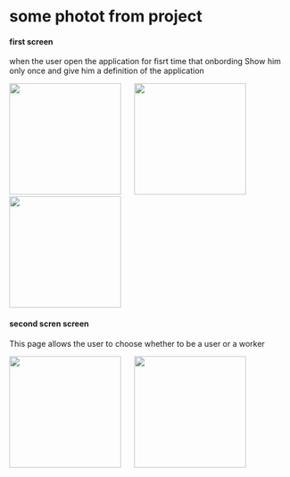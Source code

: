 # some photot from project

#### first screen
when the user open the application for fisrt time that onbording Show him only once and give him a definition of the application
<div>
<img src="https://user-images.githubusercontent.com/84055555/221892376-6e5dbefe-b802-4216-8b2b-fb8a942264dc.jpeg" width= 200>
&nbsp;&nbsp;&nbsp;&nbsp;
<img src="https://user-images.githubusercontent.com/84055555/221892617-dd45659b-d7f9-407d-80c3-5f55b6c1ea74.jpeg" width= 200>
&nbsp;&nbsp;&nbsp;&nbsp;
<img src="https://user-images.githubusercontent.com/84055555/221893050-3bfef1cb-0cd3-4c84-961b-b3e74f9f691e.jpeg" width= 200>
</div>




#### second scren screen
This page allows the user to choose whether to be a user or a worker
<div>
<img src="https://user-images.githubusercontent.com/84055555/221886827-50fc7396-5988-47cf-98ed-e39b7d31111a.jpeg" width= 200>
&nbsp;&nbsp;&nbsp;&nbsp;
<img src="https://user-images.githubusercontent.com/84055555/221886827-50fc7396-5988-47cf-98ed-e39b7d31111a.jpeg" width= 200>
</div>
